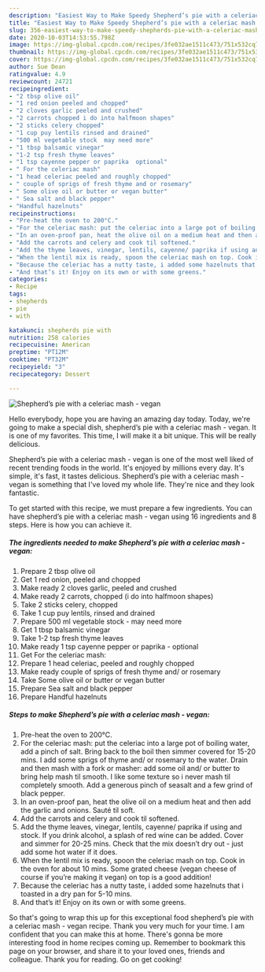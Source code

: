 ```yaml
---
description: "Easiest Way to Make Speedy Shepherd’s pie with a celeriac mash - vegan"
title: "Easiest Way to Make Speedy Shepherd’s pie with a celeriac mash - vegan"
slug: 356-easiest-way-to-make-speedy-shepherds-pie-with-a-celeriac-mash-vegan
date: 2020-10-03T14:53:55.798Z
image: https://img-global.cpcdn.com/recipes/3fe032ae1511c473/751x532cq70/shepherds-pie-with-a-celeriac-mash-vegan-recipe-main-photo.jpg
thumbnail: https://img-global.cpcdn.com/recipes/3fe032ae1511c473/751x532cq70/shepherds-pie-with-a-celeriac-mash-vegan-recipe-main-photo.jpg
cover: https://img-global.cpcdn.com/recipes/3fe032ae1511c473/751x532cq70/shepherds-pie-with-a-celeriac-mash-vegan-recipe-main-photo.jpg
author: Sue Dean
ratingvalue: 4.9
reviewcount: 24721
recipeingredient:
- "2 tbsp olive oil"
- "1 red onion peeled and chopped"
- "2 cloves garlic peeled and crushed"
- "2 carrots chopped i do into halfmoon shapes"
- "2 sticks celery chopped"
- "1 cup puy lentils rinsed and drained"
- "500 ml vegetable stock  may need more"
- "1 tbsp balsamic vinegar"
- "1-2 tsp fresh thyme leaves"
- "1 tsp cayenne pepper or paprika  optional"
- " For the celeriac mash"
- "1 head celeriac peeled and roughly chopped"
- " couple of sprigs of fresh thyme and or rosemary"
- " Some olive oil or butter or vegan butter"
- " Sea salt and black pepper"
- "Handful hazelnuts"
recipeinstructions:
- "Pre-heat the oven to 200°C."
- "For the celeriac mash: put the celeriac into a large pot of boiling water, add a pinch of salt. Bring back to the boil then simmer covered for 15-20 mins. I add some sprigs of thyme and/ or rosemary to the water. Drain and then mash with a fork or masher: add some oil and/ or butter to bring help mash til smooth. I like some texture so i never mash til completely smooth. Add a generous pinch of seasalt and a few grind of black pepper."
- "In an oven-proof pan, heat the olive oil on a medium heat and then add the garlic and onions. Sauté til soft."
- "Add the carrots and celery and cook til softened."
- "Add the thyme leaves, vinegar, lentils, cayenne/ paprika if using and stock. If you drink alcohol, a splash of red wine can be added. Cover and simmer for 20-25 mins. Check that the mix doesn’t dry out - just add some hot water if it does."
- "When the lentil mix is ready, spoon the celeriac mash on top. Cook in the oven for about 10 mins. Some grated cheese (vegan cheese of course if you’re making it vegan) on top is a good addition!"
- "Because the celeriac has a nutty taste, i added some hazelnuts that i toasted in a dry pan for 5-10 mins."
- "And that’s it! Enjoy on its own or with some greens."
categories:
- Recipe
tags:
- shepherds
- pie
- with

katakunci: shepherds pie with 
nutrition: 258 calories
recipecuisine: American
preptime: "PT12M"
cooktime: "PT32M"
recipeyield: "3"
recipecategory: Dessert

---
```



![Shepherd’s pie with a celeriac mash - vegan](https://img-global.cpcdn.com/recipes/3fe032ae1511c473/751x532cq70/shepherds-pie-with-a-celeriac-mash-vegan-recipe-main-photo.jpg)

Hello everybody, hope you are having an amazing day today. Today, we're going to make a special dish, shepherd’s pie with a celeriac mash - vegan. It is one of my favorites. This time, I will make it a bit unique. This will be really delicious.



Shepherd’s pie with a celeriac mash - vegan is one of the most well liked of recent trending foods in the world. It's enjoyed by millions every day. It's simple, it's fast, it tastes delicious. Shepherd’s pie with a celeriac mash - vegan is something that I've loved my whole life. They're nice and they look fantastic.


To get started with this recipe, we must prepare a few ingredients. You can have shepherd’s pie with a celeriac mash - vegan using 16 ingredients and 8 steps. Here is how you can achieve it.

<!--inarticleads1-->

##### The ingredients needed to make Shepherd’s pie with a celeriac mash - vegan:

1. Prepare 2 tbsp olive oil
1. Get 1 red onion, peeled and chopped
1. Make ready 2 cloves garlic, peeled and crushed
1. Make ready 2 carrots, chopped (i do into halfmoon shapes)
1. Take 2 sticks celery, chopped
1. Take 1 cup puy lentils, rinsed and drained
1. Prepare 500 ml vegetable stock - may need more
1. Get 1 tbsp balsamic vinegar
1. Take 1-2 tsp fresh thyme leaves
1. Make ready 1 tsp cayenne pepper or paprika - optional
1. Get  For the celeriac mash:
1. Prepare 1 head celeriac, peeled and roughly chopped
1. Make ready  couple of sprigs of fresh thyme and/ or rosemary
1. Take  Some olive oil or butter or vegan butter
1. Prepare  Sea salt and black pepper
1. Prepare Handful hazelnuts




<!--inarticleads2-->

##### Steps to make Shepherd’s pie with a celeriac mash - vegan:

1. Pre-heat the oven to 200°C.
1. For the celeriac mash: put the celeriac into a large pot of boiling water, add a pinch of salt. Bring back to the boil then simmer covered for 15-20 mins. I add some sprigs of thyme and/ or rosemary to the water. Drain and then mash with a fork or masher: add some oil and/ or butter to bring help mash til smooth. I like some texture so i never mash til completely smooth. Add a generous pinch of seasalt and a few grind of black pepper.
1. In an oven-proof pan, heat the olive oil on a medium heat and then add the garlic and onions. Sauté til soft.
1. Add the carrots and celery and cook til softened.
1. Add the thyme leaves, vinegar, lentils, cayenne/ paprika if using and stock. If you drink alcohol, a splash of red wine can be added. Cover and simmer for 20-25 mins. Check that the mix doesn’t dry out - just add some hot water if it does.
1. When the lentil mix is ready, spoon the celeriac mash on top. Cook in the oven for about 10 mins. Some grated cheese (vegan cheese of course if you’re making it vegan) on top is a good addition!
1. Because the celeriac has a nutty taste, i added some hazelnuts that i toasted in a dry pan for 5-10 mins.
1. And that’s it! Enjoy on its own or with some greens.




So that's going to wrap this up for this exceptional food shepherd’s pie with a celeriac mash - vegan recipe. Thank you very much for your time. I am confident that you can make this at home. There's gonna be more interesting food in home recipes coming up. Remember to bookmark this page on your browser, and share it to your loved ones, friends and colleague. Thank you for reading. Go on get cooking!
